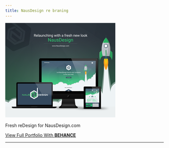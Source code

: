 ```yaml
---
title: NausDesign re braning
---
```


![NausDesign](assets/img/work/proj-2/thumb.png)

Fresh reDesign for NausDesign.com

<div class="be-cta-box">
  <a href="https://www.behance.net/NausDesign" class="behance-cta">View Full Portfolio With <b>BEHANCE</b></a>
</div> 

<hr>
